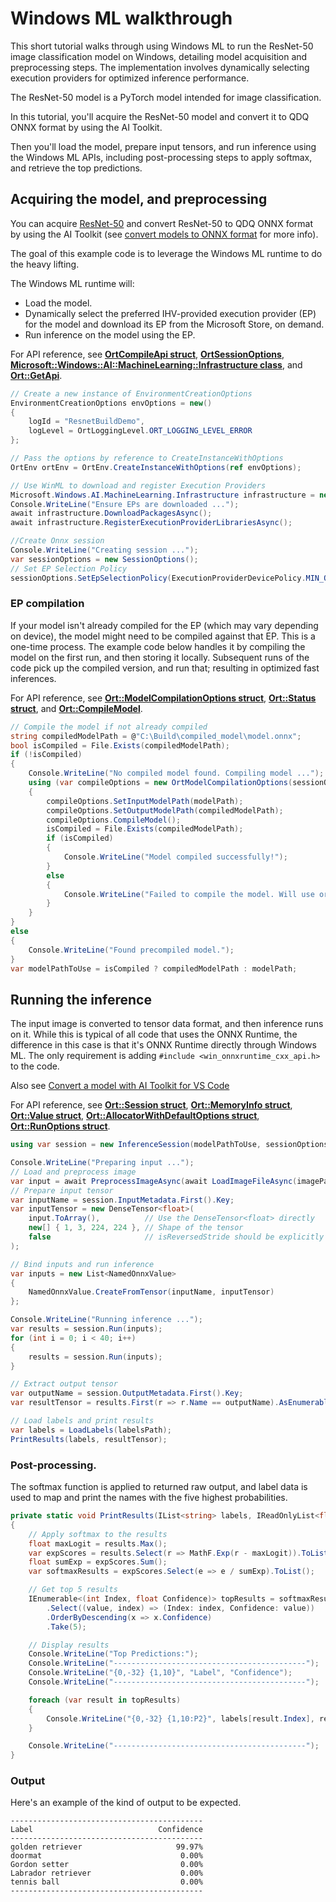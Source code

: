 # Windows ML walkthrough

This short tutorial walks through using Windows ML to run the ResNet-50 image classification model on Windows, detailing model acquisition and preprocessing steps. The implementation involves dynamically selecting execution providers for optimized inference performance.

The ResNet-50 model is a PyTorch model intended for image classification.

In this tutorial, you'll acquire the ResNet-50 model and convert it to QDQ ONNX format by using the AI Toolkit.

Then you'll load the model, prepare input tensors, and run inference using the Windows ML APIs, including post-processing steps to apply softmax, and retrieve the top predictions.

## Acquiring the model, and preprocessing

You can acquire [ResNet-50](https://huggingface.co/microsoft/resnet-50) and convert ResNet-50 to QDQ ONNX format by using the AI Toolkit (see [convert models to ONNX format](https://code.visualstudio.com/docs/intelligentapps/modelconversion) for more info).

The goal of this example code is to leverage the Windows ML runtime to do the heavy lifting.

The Windows ML runtime will:
* Load the model.
* Dynamically select the preferred IHV-provided execution provider (EP) for the model and download its EP from the Microsoft Store, on demand.
* Run inference on the model using the EP.

For API reference, see [**OrtCompileApi struct**](https://onnxruntime.ai/docs/api/c/struct_ort_api.html), [**OrtSessionOptions**](https://onnxruntime.ai/docs/api/c/group___global.html#gaa6c56bcb36e39611481a17065d3ce620), [**Microsoft::Windows::AI::MachineLearning::Infrastructure class**](./api-reference.md#infrastructure-class), and [**Ort::GetApi**](https://onnxruntime.ai/docs/api/c/namespace_ort.html#a296b5958479d9889218b17bdb08c1894).

```csharp
// Create a new instance of EnvironmentCreationOptions
EnvironmentCreationOptions envOptions = new()
{
    logId = "ResnetBuildDemo",
    logLevel = OrtLoggingLevel.ORT_LOGGING_LEVEL_ERROR
};

// Pass the options by reference to CreateInstanceWithOptions
OrtEnv ortEnv = OrtEnv.CreateInstanceWithOptions(ref envOptions);

// Use WinML to download and register Execution Providers
Microsoft.Windows.AI.MachineLearning.Infrastructure infrastructure = new();
Console.WriteLine("Ensure EPs are downloaded ...");
await infrastructure.DownloadPackagesAsync();
await infrastructure.RegisterExecutionProviderLibrariesAsync();

//Create Onnx session
Console.WriteLine("Creating session ...");
var sessionOptions = new SessionOptions();
// Set EP Selection Policy
sessionOptions.SetEpSelectionPolicy(ExecutionProviderDevicePolicy.MIN_OVERALL_POWER);
```

### EP compilation

If your model isn't already compiled for the EP (which may vary depending on device), the model might need to be compiled against that EP. This is a one-time process. The example code below handles it by compiling the model on the first run, and then storing it locally. Subsequent runs of the code pick up the compiled version, and run that; resulting in optimized fast inferences.

For API reference, see [**Ort::ModelCompilationOptions struct**](https://onnxruntime.ai/docs/api/c/struct_ort_1_1_model_compilation_options.html), [**Ort::Status struct**](https://onnxruntime.ai/docs/api/c/struct_ort_1_1_status.html), and [**Ort::CompileModel**](https://onnxruntime.ai/docs/api/c/namespace_ort.html#af5ec45452237ac4ab98dd7a11b9d678e).

```csharp
// Compile the model if not already compiled
string compiledModelPath = @"C:\Build\compiled_model\model.onnx";
bool isCompiled = File.Exists(compiledModelPath);
if (!isCompiled)
{
    Console.WriteLine("No compiled model found. Compiling model ...");
    using (var compileOptions = new OrtModelCompilationOptions(sessionOptions))
    {
        compileOptions.SetInputModelPath(modelPath);
        compileOptions.SetOutputModelPath(compiledModelPath);
        compileOptions.CompileModel();
        isCompiled = File.Exists(compiledModelPath);
        if (isCompiled)
        {
            Console.WriteLine("Model compiled successfully!");
        }
        else
        {
            Console.WriteLine("Failed to compile the model. Will use original model.");
        }
    }
}
else
{
    Console.WriteLine("Found precompiled model.");
}
var modelPathToUse = isCompiled ? compiledModelPath : modelPath;
```

## Running the inference

The input image is converted to tensor data format, and then inference runs on it. While this is typical of all code that uses the ONNX Runtime, the difference in this case is that it's ONNX Runtime directly through Windows ML. The only requirement is adding `#include <win_onnxruntime_cxx_api.h>` to the code.

Also see [Convert a model with AI Toolkit for VS Code](https://code.visualstudio.com/docs/intelligentapps/modelconversion)

For API reference, see [**Ort::Session struct**](https://onnxruntime.ai/docs/api/c/struct_ort_1_1_session.html), [**Ort::MemoryInfo struct**](https://onnxruntime.ai/docs/api/c/struct_ort_1_1_memory_info.html), [**Ort::Value struct**](https://onnxruntime.ai/docs/api/c/struct_ort_1_1_value.html), [**Ort::AllocatorWithDefaultOptions struct**](https://onnxruntime.ai/docs/api/c/struct_ort_1_1_allocator_with_default_options.html), [**Ort::RunOptions struct**](https://onnxruntime.ai/docs/api/c/struct_ort_1_1_run_options.html).

```csharp
using var session = new InferenceSession(modelPathToUse, sessionOptions);

Console.WriteLine("Preparing input ...");
// Load and preprocess image
var input = await PreprocessImageAsync(await LoadImageFileAsync(imagePath));
// Prepare input tensor
var inputName = session.InputMetadata.First().Key;
var inputTensor = new DenseTensor<float>(
    input.ToArray(),          // Use the DenseTensor<float> directly
    new[] { 1, 3, 224, 224 }, // Shape of the tensor
    false                     // isReversedStride should be explicitly set to false
);

// Bind inputs and run inference
var inputs = new List<NamedOnnxValue>
{
    NamedOnnxValue.CreateFromTensor(inputName, inputTensor)
};

Console.WriteLine("Running inference ...");
var results = session.Run(inputs);
for (int i = 0; i < 40; i++)
{
    results = session.Run(inputs);
}

// Extract output tensor
var outputName = session.OutputMetadata.First().Key;
var resultTensor = results.First(r => r.Name == outputName).AsEnumerable<float>().ToArray();

// Load labels and print results
var labels = LoadLabels(labelsPath);
PrintResults(labels, resultTensor);
```

### Post-processing.

The softmax function is applied to returned raw output, and label data is used to map and print the names with the five highest probabilities.

```csharp
private static void PrintResults(IList<string> labels, IReadOnlyList<float> results)
{
    // Apply softmax to the results
    float maxLogit = results.Max();
    var expScores = results.Select(r => MathF.Exp(r - maxLogit)).ToList(); // stability with maxLogit
    float sumExp = expScores.Sum();
    var softmaxResults = expScores.Select(e => e / sumExp).ToList();

    // Get top 5 results
    IEnumerable<(int Index, float Confidence)> topResults = softmaxResults
        .Select((value, index) => (Index: index, Confidence: value))
        .OrderByDescending(x => x.Confidence)
        .Take(5);

    // Display results
    Console.WriteLine("Top Predictions:");
    Console.WriteLine("-------------------------------------------");
    Console.WriteLine("{0,-32} {1,10}", "Label", "Confidence");
    Console.WriteLine("-------------------------------------------");

    foreach (var result in topResults)
    {
        Console.WriteLine("{0,-32} {1,10:P2}", labels[result.Index], result.Confidence);
    }

    Console.WriteLine("-------------------------------------------");
}
```

### Output  

Here's an example of the kind of output to be expected.

```console
-------------------------------------------
Label                            Confidence
-------------------------------------------
golden retriever                     99.97%
doormat                               0.00%
Gordon setter                         0.00%
Labrador retriever                    0.00%
tennis ball                           0.00%
-------------------------------------------
```
